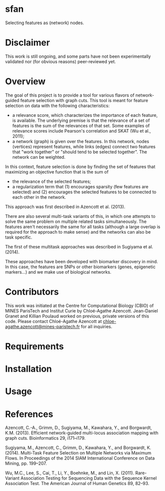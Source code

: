 # sfan
Selecting features as (network) nodes.

# Disclaimer
This work is still ongoing, and some parts have not been experimentally validated nor (for obvious reasons) peer-reviewed yet.

# Overview
The goal of this project is to provide a tool for various flavors of network-guided feature selection with graph cuts. This tool is meant for feature selection on data with the following characteristics:
- a relevance score, which characterizes the importance of each feature, is available. The underlying premise is that the relevance of a set of features is the sum of the relevances of that set. Some examples of relevance scores include Pearson's correlation and SKAT (Wu et al., 2011);
- a network (graph) is given over the features. In this network, nodes (vertices) represent features, while links (edges) connect two features that "work together" or "should tend to be selected together". The network can be weighted.

In this context, feature selection is done by finding the set of features that maximizing an objective function that is the sum of 
- the relevance of the selected features;
- a regularization term that (1) encourages sparsity (few features are selected) and (2) encourages the selected features to be connected to each other in the network.

This approach was first described in Azencott et al. (2013).

There are also several multi-task variants of this, in which one attempts to solve the same problem on multiple related tasks simultaneously. The features aren't necessarily the same for all tasks (although a large overlap is required for the approach to make sense) and the networks can also be task specific.

The first of these multitask approaches was described in Sugiyama et al. (2014).

These approaches have been developed with biomarker discovery in mind. In this case, the features are SNPs or other biomarkers (genes, epigenetic markers...) and we make use of biological networks. 

# Contributors
This work was initiated at the Centre for Computational Biology (CBIO) of MINES ParisTech and Institut Curie by Chloé-Agathe Azencott. Jean-Daniel Granet and Killian Poulaud worked on previous, private versions of this code. 
Please contact Chloé-Agathe Azencott at chloe-agathe.azencott@mines-paristech.fr for all inquiries.

# Requirements

# Installation

# Usage

# References
Azencott, C.-A., Grimm, D., Sugiyama, M., Kawahara, Y., and Borgwardt, K.M. (2013). Efficient network-guided multi-locus association mapping with graph cuts. Bioinformatics 29, i171–i179.

Sugiyama, M., Azencott, C., Grimm, D., Kawahara, Y., and Borgwardt, K. (2014). Multi-Task Feature Selection on Multiple Networks via Maximum Flows. In Proceedings of the 2014 SIAM International Conference on Data Mining, pp. 199–207.

Wu, M.C., Lee, S., Cai, T., Li, Y., Boehnke, M., and Lin, X. (2011). Rare-Variant Association Testing for Sequencing Data with the Sequence Kernel Association Test. The American Journal of Human Genetics 89, 82–93.


